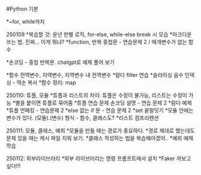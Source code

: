#Python 기본

*~for, while까지

250109
*복습할 것: 윤년 판별 로직, for-else, while-else break 시 모습
*마크다운 쓰는 법. 진짜... 이게 뭐냐?
*function, 반복 중첩문 - 연습문제 2 / 매개변수가 없는 함수

*손코딩 - 중첩 반복문. chatgpt로 예제 풀어 보기

*함수 전역변수, 지역변수, 지역변수 내 전역변수
*람다 filter 연습
*슬라이싱 음수 인덱싱 - 역순 복사
*함수 정리: map

250110: 튜플, 모듈
*튜플과 리스트의 차이: 튜플은 수정이 불가능, 리스트는 수정이 가능
*별을 붙이면 튜플로 묶어줌
*튜플 연습 문제 손코딩 설명 - 연습 문제 2
*람다 예제
*튜플 언패킹 - 연습문제 2
*else 없는 if 문 - 연습 문제 2
*set 끝말잇기
*모듈 안에는 변수가 있다. (모듈).(변수) 형식 - 함수, 클래스도?
*리스트 컴프리헨션

250111: 모듈, 클래스, 예외
*모듈을 만들 때는 경로가 중요하다.
*경로 제대로 했는데도 문제 있을 때는 캐시 파일 지워 보기.
*클래스 작성하는 법을 복습해야겠어..
*예외 예제 학습

250112: 외부라이브러리
*외부 라이브러리는 명령 프롬프트에서 설치
*Faker 까보고 싶다!!!